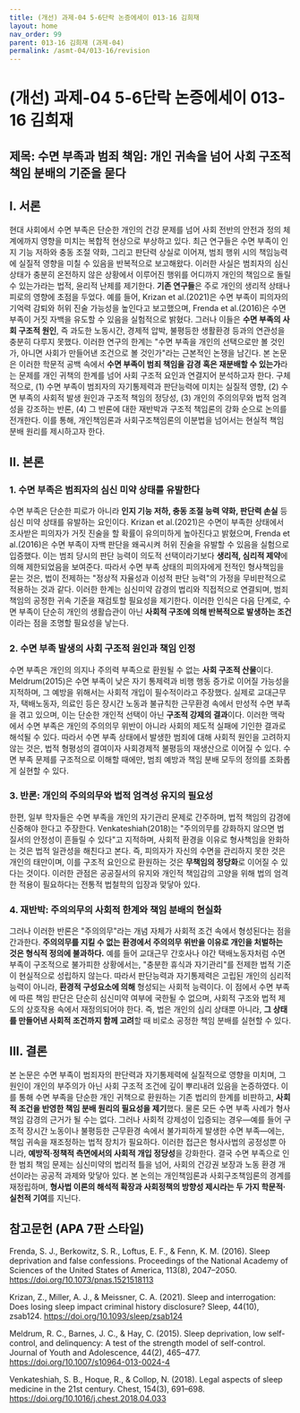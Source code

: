 ```yaml
---
title: (개선) 과제-04 5-6단락 논증에세이 013-16 김희재
layout: home
nav_order: 99
parent: 013-16 김희재 (과제-04)
permalink: /asmt-04/013-16/revision
---
```


# (개선) 과제-04 5-6단락 논증에세이 013-16 김희재 

## 제목: 수면 부족과 범죄 책임: 개인 귀속을 넘어 사회 구조적 책임 분배의 기준을 묻다

## I. 서론

현대 사회에서 수면 부족은 단순한 개인의 건강 문제를 넘어 사회 전반의 안전과 정의 체계에까지 영향을 미치는 복합적 현상으로 부상하고 있다. 최근 연구들은 수면 부족이 인지 기능 저하와 충동 조절 약화, 그리고 판단력 상실로 이어져, 범죄 행위 시의 책임능력에 실질적 영향을 미칠 수 있음을 반복적으로 보고해왔다. 이러한 사실은 범죄자의 심신 상태가 충분히 온전하지 않은 상황에서 이루어진 행위를 어디까지 개인의 책임으로 돌릴 수 있는가라는 법적, 윤리적 난제를 제기한다.
**기존 연구들**은 주로 개인의 생리적 상태나 피로의 영향에 초점을 두었다. 예를 들어, Krizan et al.(2021)은 수면 부족이 피의자의 기억력 감퇴와 허위 진술 가능성을 높인다고 보고했으며, Frenda et al.(2016)은 수면 부족이 거짓 자백을 유도할 수 있음을 실험적으로 밝혔다. 그러나 이들은 **수면 부족의 사회 구조적 원인**, 즉 과도한 노동시간, 경제적 압박, 불평등한 생활환경 등과의 연관성을 충분히 다루지 못했다. 이러한 연구의 한계는 "수면 부족을 개인의 선택으로만 볼 것인가, 아니면 사회가 만들어낸 조건으로 볼 것인가"라는 근본적인 논쟁을 남긴다.
본 논문은 이러한 학문적 공백 속에서 **수면 부족이 범죄 책임을 감경 혹은 재분배할 수 있는가**라는 문제를 개인 귀책의 한계를 넘어 사회 구조적 요인과 연결지어 분석하고자 한다. 구체적으로, (1) 수면 부족이 범죄자의 자기통제력과 판단능력에 미치는 실질적 영향, (2) 수면 부족의 사회적 발생 원인과 구조적 책임의 정당성, (3) 개인의 주의의무와 법적 엄격성을 강조하는 반론, (4) 그 반론에 대한 재반박과 구조적 책임론의 강화 순으로 논의를 전개한다. 이를 통해, 개인책임론과 사회구조책임론의 이분법을 넘어서는 현실적 책임 분배 원리를 제시하고자 한다.

## II. 본론

### 1. 수면 부족은 범죄자의 심신 미약 상태를 유발한다

수면 부족은 단순한 피로가 아니라 **인지 기능 저하, 충동 조절 능력 약화, 판단력 손실** 등 심신 미약 상태를 유발하는 요인이다. Krizan et al.(2021)은 수면이 부족한 상태에서 조사받은 피의자가 거짓 진술을 할 확률이 유의미하게 높아진다고 밝혔으며, Frenda et al.(2016)은 수면 부족이 자백 판단을 왜곡시켜 허위 진술을 유발할 수 있음을 실험으로 입증했다. 이는 범죄 당시의 판단 능력이 의도적 선택이라기보다 **생리적, 심리적 제약**에 의해 제한되었음을 보여준다.
따라서 수면 부족 상태의 피의자에게 전적인 형사책임을 묻는 것은, 법이 전제하는 "정상적 자율성과 이성적 판단 능력"의 가정을 무비판적으로 적용하는 것과 같다. 이러한 한계는 심신미약 감경의 법리와 직접적으로 연결되며, 범죄 책임의 공정한 귀속 기준을 재검토할 필요성을 제기한다.
이러한 인식은 다음 단계로, 수면 부족이 단순히 개인의 생활습관이 아닌 **사회적 구조에 의해 반복적으로 발생하는 조건**이라는 점을 조명할 필요성을 낳는다.

### 2. 수면 부족 발생의 사회 구조적 원인과 책임 인정

수면 부족은 개인의 의지나 주의력 부족으로 환원될 수 없는 **사회 구조적 산물**이다. Meldrum(2015)은 수면 부족이 낮은 자기 통제력과 비행 행동 증가로 이어질 가능성을 지적하며, 그 예방을 위해서는 사회적 개입이 필수적이라고 주장했다. 실제로 교대근무자, 택배노동자, 의료인 등은 장시간 노동과 불규칙한 근무환경 속에서 만성적 수면 부족을 겪고 있으며, 이는 단순한 개인적 선택이 아닌 **구조적 강제의 결과**이다.
이러한 맥락에서 수면 부족은 개인의 주의의무 위반이 아니라 사회의 제도적 실패에 기인한 결과로 해석될 수 있다. 따라서 수면 부족 상태에서 발생한 범죄에 대해 사회적 원인을 고려하지 않는 것은, 법적 형평성의 결여이자 사회경제적 불평등의 재생산으로 이어질 수 있다. 수면 부족 문제를 구조적으로 이해할 때에만, 범죄 예방과 책임 분배 모두의 정의를 조화롭게 실현할 수 있다.

### 3. 반론: 개인의 주의의무와 법적 엄격성 유지의 필요성

한편, 일부 학자들은 수면 부족을 개인의 자기관리 문제로 간주하며, 법적 책임의 감경에 신중해야 한다고 주장한다. Venkateshiah(2018)는 "주의의무를 강화하지 않으면 법 질서의 안정성이 흔들릴 수 있다"고 지적하며, 사회적 환경을 이유로 형사책임을 완화하는 것은 법적 일관성을 해친다고 본다.
즉, 피의자가 자신의 수면을 관리하지 못한 것은 개인의 태만이며, 이를 구조적 요인으로 환원하는 것은 **무책임의 정당화**로 이어질 수 있다는 것이다. 이러한 관점은 공공질서의 유지와 개인적 책임감의 고양을 위해 법의 엄격한 적용이 필요하다는 전통적 법철학의 입장과 맞닿아 있다.

### 4. 재반박: 주의의무의 사회적 한계와 책임 분배의 현실화

그러나 이러한 반론은 "주의의무"라는 개념 자체가 사회적 조건 속에서 형성된다는 점을 간과한다. **주의의무를 지킬 수 없는 환경에서 주의의무 위반을 이유로 개인을 처벌하는 것은 형식적 정의에 불과하다.** 예를 들어 교대근무 간호사나 야간 택배노동자처럼 수면 부족이 구조적으로 불가피한 상황에서는, "충분한 휴식과 자기관리"를 전제한 법적 기준이 현실적으로 성립하지 않는다.
따라서 판단능력과 자기통제력은 고립된 개인의 심리적 능력이 아니라, **환경적 구성요소에 의해** 형성되는 사회적 능력이다. 이 점에서 수면 부족에 따른 책임 판단은 단순히 심신미약 여부에 국한될 수 없으며, 사회적 구조와 법적 제도의 상호작용 속에서 재정의되어야 한다. 즉, 법은 개인의 심리 상태뿐 아니라, **그 상태를 만들어낸 사회적 조건까지 함께 고려**할 때 비로소 공정한 책임 분배를 실현할 수 있다.

## III. 결론

본 논문은 수면 부족이 범죄자의 판단력과 자기통제력에 실질적으로 영향을 미치며, 그 원인이 개인의 부주의가 아닌 사회 구조적 조건에 깊이 뿌리내려 있음을 논증하였다. 이를 통해 수면 부족을 단순한 개인 귀책으로 환원하는 기존 법리의 한계를 비판하고, **사회적 조건을 반영한 책임 분배 원리의 필요성을 제기**했다.
물론 모든 수면 부족 사례가 형사책임 감경의 근거가 될 수는 없다. 그러나 사회적 강제성이 입증되는 경우—예를 들어 구조적 장시간 노동이나 불평등한 근무환경 속에서 불가피하게 발생한 수면 부족—에는, 책임 귀속을 재조정하는 법적 장치가 필요하다. 이러한 접근은 형사사법의 공정성뿐 아니라, **예방적·정책적 측면에서의 사회적 개입 정당성**을 강화한다.
결국 수면 부족으로 인한 범죄 책임 문제는 심신미약의 법리적 틀을 넘어, 사회의 건강권 보장과 노동 환경 개선이라는 공공적 과제와 맞닿아 있다. 본 논의는 개인책임론과 사회구조책임론의 경계를 재정립하며, **형사법 이론의 해석적 확장과 사회정책의 방향성 제시라는 두 가지 학문적·실천적 기여**를 지닌다.

## 참고문헌 (APA 7판 스타일)

Frenda, S. J., Berkowitz, S. R., Loftus, E. F., & Fenn, K. M. (2016). Sleep deprivation and false confessions. Proceedings of the National Academy of Sciences of the United States of America, 113(8), 2047–2050. https://doi.org/10.1073/pnas.1521518113

Krizan, Z., Miller, A. J., & Meissner, C. A. (2021). Sleep and interrogation: Does losing sleep impact criminal history disclosure? Sleep, 44(10), zsab124. https://doi.org/10.1093/sleep/zsab124

Meldrum, R. C., Barnes, J. C., & Hay, C. (2015). Sleep deprivation, low self-control, and delinquency: A test of the strength model of self-control. Journal of Youth and Adolescence, 44(2), 465–477. https://doi.org/10.1007/s10964-013-0024-4

Venkateshiah, S. B., Hoque, R., & Collop, N. (2018). Legal aspects of sleep medicine in the 21st century. Chest, 154(3), 691–698. https://doi.org/10.1016/j.chest.2018.04.033
